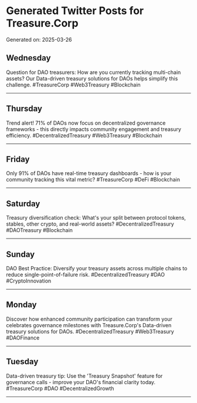 # Generated Twitter Posts for Treasure.Corp

Generated on: 2025-03-26

## Wednesday

Question for DAO treasurers: How are you currently tracking multi-chain assets? Our Data-driven treasury solutions for DAOs helps simplify this challenge. #TreasureCorp #Web3Treasury #Blockchain

--------------------------------------------------------------------------------

## Thursday

Trend alert! 71% of DAOs now focus on decentralized governance frameworks - this directly impacts community engagement and treasury efficiency. #DecentralizedTreasury #Web3Treasury #Blockchain

--------------------------------------------------------------------------------

## Friday

Only 91% of DAOs have real-time treasury dashboards - how is your community tracking this vital metric? #TreasureCorp #DeFi #Blockchain

--------------------------------------------------------------------------------

## Saturday

Treasury diversification check: What's your split between protocol tokens, stables, other crypto, and real-world assets? #DecentralizedTreasury #DAOTreasury #Blockchain

--------------------------------------------------------------------------------

## Sunday

DAO Best Practice: Diversify your treasury assets across multiple chains to reduce single-point-of-failure risk. #DecentralizedTreasury #DAO #CryptoInnovation

--------------------------------------------------------------------------------

## Monday

Discover how enhanced community participation can transform your celebrates governance milestones with Treasure.Corp's Data-driven treasury solutions for DAOs. #DecentralizedTreasury #Web3Treasury #DAOFinance

--------------------------------------------------------------------------------

## Tuesday

Data-driven treasury tip: Use the 'Treasury Snapshot' feature for governance calls - improve your DAO's financial clarity today. #TreasureCorp #DAO #DecentralizedGrowth

--------------------------------------------------------------------------------

